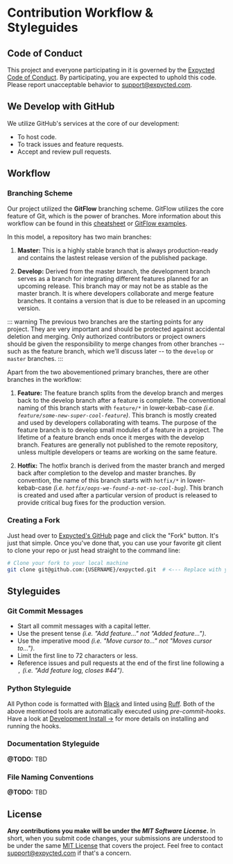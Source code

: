 # Contribution Workflow & Styleguides

## Code of Conduct

This project and everyone participating in it is governed by the [Expycted Code of Conduct](https://github.com/bdsoha/expycted/blob/master/.github/CODE_OF_CONDUCT.md).
By participating, you are expected to uphold this code. Please report unacceptable behavior to support@expycted.com.

## We Develop with GitHub

We utilize GitHub's services at the core of our development:

- To host code.
- To track issues and feature requests.
- Accept and review pull requests.

## Workflow

### Branching Scheme

Our project utilized the **GitFlow** branching scheme. GitFlow utilizes the core feature of Git, which is the power of branches. More information about this workflow can be found in this [cheatsheet](https://danielkummer.github.io/git-flow-cheatsheet/) or [GitFlow examples](https://gitversion.readthedocs.io/en/latest/git-branching-strategies/gitflow-examples/).

In this model, a repository has two main branches:

1. **Master:** This is a highly stable branch that is always production-ready and contains the lastest release version of the published package.

2. **Develop:** Derived from the master branch, the development branch serves as a branch for integrating different features planned for an upcoming release. This branch may or may not be as stable as the master branch. It is where developers collaborate and merge feature branches. It contains a version that is due to be released in an upcoming version.

::: warning
The previous two branches are the starting points for any project. They are very important and should be protected against accidental deletion and merging. Only authorized contributors or project owners should be given the responsibility to merge changes from other branches -- such as the feature branch, which we’ll discuss later -- to the `develop` or `master` branches.
:::

Apart from the two abovementioned primary branches, there are other branches in the workflow:

1. **Feature:** The feature branch splits from the develop branch and merges back to the develop branch after a feature is complete. The conventional naming of this branch starts with `feature/*` in lower-kebab-case *(i.e. `feature/some-new-super-cool-feature`)*. This branch is mostly created and used by developers collaborating with teams. The purpose of the feature branch is to develop small modules of a feature in a project. The lifetime of a feature branch ends once it merges with the develop branch. Features are generally not published to the remote repository, unless multiple developers or teams are working on the same feature.

2. **Hotfix:** The hotfix branch is derived from the master branch and merged back after completion to the develop and master branches. By convention, the name of this branch starts with `hotfix/*` in lower-kebab-case *(i.e. `hotfix/oops-we-found-a-not-so-cool-bug`)*. This branch is created and used after a particular version of product is released to provide critical bug fixes for the production version.

### Creating a Fork

Just head over to [Expycted's GitHub](https://github.com/bdsoha/expycted) page and click the "Fork" button. It's just that simple. Once you've done that, you can use your favorite git client to clone your repo or just head straight to the command line:

```sh
# Clone your fork to your local machine
git clone git@github.com:{USERNAME}/expycted.git  # <--- Replace with your username
```


## Styleguides

### Git Commit Messages

- Start all commit messages with a capital letter.
- Use the present tense *(i.e. "Add feature..." not "Added feature...")*.
- Use the imperative mood *(i.e. "Move cursor to..." not "Moves cursor to...")*.
- Limit the first line to 72 characters or less.
- Reference issues and pull requests at the end of the first line following a `,` *(i.e. "Add feature log, closes #44")*.

### Python Styleguide

All Python code is formatted with [Black](https://github.com/psf/black) and linted using [Ruff](https://github.com/charliermarsh/ruff).
Both of the above mentioned tools are automatically executed using *pre-commit-hooks*. Have a look at [Development Install →](/development-install) for more details on installing and running the hooks.

### Documentation Styleguide

**@TODO:** TBD

### File Naming Conventions

**@TODO:** TBD

## License

**Any contributions you make will be under the *MIT Software License*.**
In short, when you submit code changes, your submissions are understood to be under the same [MIT License](https://github.com/bdsoha/expycted/blob/master/LICENSE) that covers the project. Feel free to contact support@expycted.com if that's a concern.
